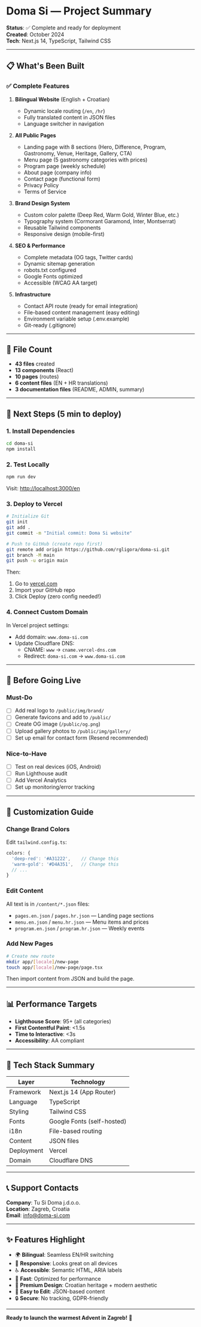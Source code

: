 # Doma Si — Project Summary

**Status**: ✅ Complete and ready for deployment  
**Created**: October 2024  
**Tech**: Next.js 14, TypeScript, Tailwind CSS

---

## 📋 What's Been Built

### ✅ Complete Features

1. **Bilingual Website** (English + Croatian)
   - Dynamic locale routing (`/en`, `/hr`)
   - Fully translated content in JSON files
   - Language switcher in navigation

2. **All Public Pages**
   - Landing page with 8 sections (Hero, Difference, Program, Gastronomy, Venue, Heritage, Gallery, CTA)
   - Menu page (5 gastronomy categories with prices)
   - Program page (weekly schedule)
   - About page (company info)
   - Contact page (functional form)
   - Privacy Policy
   - Terms of Service

3. **Brand Design System**
   - Custom color palette (Deep Red, Warm Gold, Winter Blue, etc.)
   - Typography system (Cormorant Garamond, Inter, Montserrat)
   - Reusable Tailwind components
   - Responsive design (mobile-first)

4. **SEO & Performance**
   - Complete metadata (OG tags, Twitter cards)
   - Dynamic sitemap generation
   - robots.txt configured
   - Google Fonts optimized
   - Accessible (WCAG AA target)

5. **Infrastructure**
   - Contact API route (ready for email integration)
   - File-based content management (easy editing)
   - Environment variable setup (.env.example)
   - Git-ready (.gitignore)

---

## 📂 File Count

- **43 files** created
- **13 components** (React)
- **10 pages** (routes)
- **6 content files** (EN + HR translations)
- **3 documentation files** (README, ADMIN, summary)

---

## 🚀 Next Steps (5 min to deploy)

### 1. Install Dependencies

```bash
cd doma-si
npm install
```

### 2. Test Locally

```bash
npm run dev
```

Visit: [http://localhost:3000/en](http://localhost:3000/en)

### 3. Deploy to Vercel

```bash
# Initialize Git
git init
git add .
git commit -m "Initial commit: Doma Si website"

# Push to GitHub (create repo first)
git remote add origin https://github.com/rgligora/doma-si.git
git branch -M main
git push -u origin main
```

Then:
1. Go to [vercel.com](https://vercel.com)
2. Import your GitHub repo
3. Click Deploy (zero config needed!)

### 4. Connect Custom Domain

In Vercel project settings:
- Add domain: `www.doma-si.com`
- Update Cloudflare DNS:
  - CNAME: `www` → `cname.vercel-dns.com`
  - Redirect: `doma-si.com` → `www.doma-si.com`

---

## 📝 Before Going Live

### Must-Do
- [ ] Add real logo to `/public/img/brand/`
- [ ] Generate favicons and add to `/public/`
- [ ] Create OG image (`/public/og.png`)
- [ ] Upload gallery photos to `/public/img/gallery/`
- [ ] Set up email for contact form (Resend recommended)

### Nice-to-Have
- [ ] Test on real devices (iOS, Android)
- [ ] Run Lighthouse audit
- [ ] Add Vercel Analytics
- [ ] Set up monitoring/error tracking

---

## 🎨 Customization Guide

### Change Brand Colors

Edit `tailwind.config.ts`:
```typescript
colors: {
  'deep-red': '#A31222',    // Change this
  'warm-gold': '#D4A351',   // Change this
  // ...
}
```

### Edit Content

All text is in `/content/*.json` files:
- `pages.en.json` / `pages.hr.json` — Landing page sections
- `menu.en.json` / `menu.hr.json` — Menu items and prices
- `program.en.json` / `program.hr.json` — Weekly events

### Add New Pages

```bash
# Create new route
mkdir app/[locale]/new-page
touch app/[locale]/new-page/page.tsx
```

Then import content from JSON and build the page.

---

## 📊 Performance Targets

- **Lighthouse Score**: 95+ (all categories)
- **First Contentful Paint**: <1.5s
- **Time to Interactive**: <3s
- **Accessibility**: AA compliant

---

## 🔧 Tech Stack Summary

| Layer | Technology |
|-------|-----------|
| Framework | Next.js 14 (App Router) |
| Language | TypeScript |
| Styling | Tailwind CSS |
| Fonts | Google Fonts (self-hosted) |
| i18n | File-based routing |
| Content | JSON files |
| Deployment | Vercel |
| Domain | Cloudflare DNS |

---

## 📞 Support Contacts

**Company**: Tu Si Doma j.d.o.o.  
**Location**: Zagreb, Croatia  
**Email**: info@doma-si.com

---

## ✨ Features Highlight

- 🌍 **Bilingual**: Seamless EN/HR switching
- 📱 **Responsive**: Looks great on all devices
- ♿ **Accessible**: Semantic HTML, ARIA labels
- 🚀 **Fast**: Optimized for performance
- 🎨 **Premium Design**: Croatian heritage + modern aesthetic
- 📝 **Easy to Edit**: JSON-based content
- 🔒 **Secure**: No tracking, GDPR-friendly

---

**Ready to launch the warmest Advent in Zagreb!** 🎄
